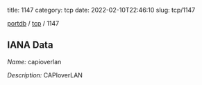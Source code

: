 title: 1147
category: tcp
date: 2022-02-10T22:46:10
slug: tcp/1147

[portdb](/) / [tcp](/category/tcp.html) / 1147


## IANA Data

_Name:_ capioverlan

_Description:_ CAPIoverLAN

